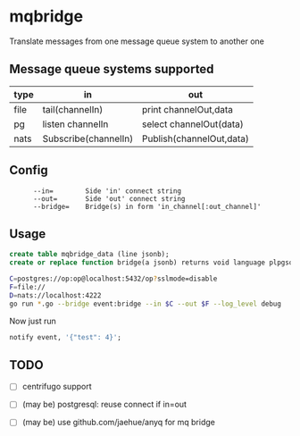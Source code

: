 # mqbridge
Translate messages from one message queue system to another one

## Message queue systems supported

  type | in | out
-------|----|-----
 file  | tail(channelIn) | print channelOut,data
  pg   | listen channelIn | select channelOut(data)
  nats | Subscribe(channelIn) | Publish(channelOut,data)

## Config

```
      --in=        Side 'in' connect string
      --out=       Side 'out' connect string
      --bridge=    Bridge(s) in form 'in_channel[:out_channel]'
```

## Usage

```sql
create table mqbridge_data (line jsonb);
create or replace function bridge(a jsonb) returns void language plpgsql as $_$ begin insert into mqbridge_data (line) values(a); end $_$;
```

```sh
C=postgres://op:op@localhost:5432/op?sslmode=disable
F=file://
D=nats://localhost:4222
go run *.go --bridge event:bridge --in $C --out $F --log_level debug
```

Now just run
```sql
notify event, '{"test": 4}';
```

## TODO

* [ ] centrifugo support
* [ ] (may be) postgresql: reuse connect if in=out
* [ ] (may be) use github.com/jaehue/anyq for mq bridge

